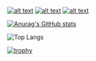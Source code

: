 <!-- Please don't remove this: Grab your social icons from https://github.com/carlsednaoui/gitsocial -->

<!-- display the social media buttons in your README -->

[![alt text][1.1]][1]
[![alt text][2.1]][2]
[![alt text][3.1]][3]

<!-- links to social media icons -->
<!-- no need to change these -->

<!-- icons with padding -->

[1.1]: http://i.imgur.com/tXSoThF.png (twitter icon with padding)
[2.1]: http://i.imgur.com/P3YfQoD.png (facebook icon with padding)
[3.1]: http://i.imgur.com/yCsTjba.png (google plus icon with padding)

<!-- links to your social media accounts -->
<!-- update these accordingly -->

[1]: http://www.twitter.com/carlsednaoui
[2]: http://www.facebook.com/sednaoui
[3]: https://plus.google.com/+CarlSednaoui

<!-- Please don't remove this: Grab your social icons from https://github.com/carlsednaoui/gitsocial -->


[![Anurag's GitHub stats](https://github-readme-stats.vercel.app/api?username=tanya-dim-yo&show_icons=true)](https://github.com/anuraghazra/github-readme-stats)

![Top Langs](https://github-readme-stats.vercel.app/api/top-langs/?username=tanya-dim-yo&size_weight=0.5&count_weight=0.5)

[![trophy](https://github-profile-trophy.vercel.app/?username=tanya-dim-yo&theme=discord&margin-w=15&no-frame=true&title=Commits,Repositories,Experience)](https://github.com/ryo-ma/github-profile-trophy)
